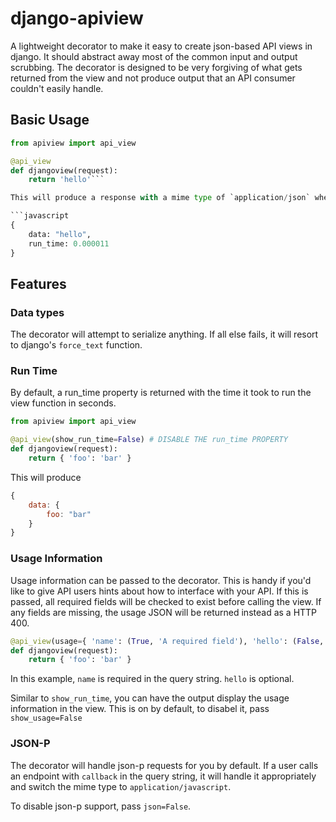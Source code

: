django-apiview
==============

A lightweight decorator to make it easy to create json-based API views in django. It should abstract away most of the common input and output scrubbing. The decorator is designed to be very forgiving of what gets returned from the view and not produce output that an API consumer couldn't easily handle.

## Basic Usage

```python
from apiview import api_view

@api_view
def djangoview(request):
	return 'hello'```

This will produce a response with a mime type of `application/json` where the output of .

```javascript
{
	data: "hello",
	run_time: 0.000011
}
```

## Features

### Data types

The decorator will attempt to serialize anything. If all else fails, it will resort to django's `force_text` function.

### Run Time

By default, a run_time property is returned with the time it took to run the view function in seconds.

```python
from apiview import api_view

@api_view(show_run_time=False) # DISABLE THE run_time PROPERTY
def djangoview(request):
	return { 'foo': 'bar' }
```

This will produce

```javascript
{
	data: {
		foo: "bar"
	}
}
```

### Usage Information

Usage information can be passed to the decorator. This is handy if you'd like to give API users hints about how to interface with your API. If this is passed, all required fields will be checked to exist before calling the view. If any fields are missing, the usage JSON will be returned instead as a HTTP 400.

```python
@api_view(usage={ 'name': (True, 'A required field'), 'hello': (False, 'An optional parameter to pass') })
def djangoview(request):
	return { 'foo': 'bar' }
```

In this example, `name` is required in the query string. `hello` is optional.

Similar to `show_run_time`, you can have the output display the usage information in the view. This is on by default, to disabel it, pass `show_usage=False`

### JSON-P

The decorator will handle json-p requests for you by default. If a user calls an endpoint with `callback` in the query string, it will handle it appropriately and switch the mime type to `application/javascript`.

To disable json-p support, pass `json=False`.


